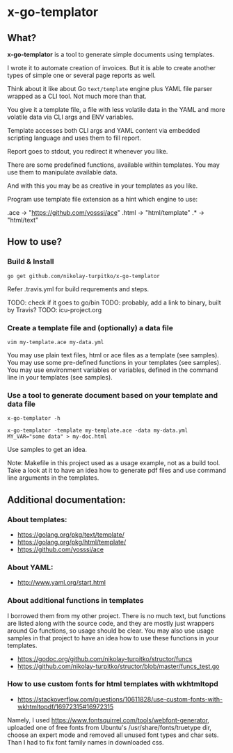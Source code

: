 # x-go-templator

## What?

**x-go-templator** is a tool to generate simple documents using templates.

I wrote it to automate creation of invoices. But it is able to create another
types of simple one or several page reports as well.

Think about it like about Go `text/template` engine plus YAML file parser
wrapped as a CLI tool. Not much more than that.

You give it a template file, a file with less volatile data in the YAML and
more volatile data via CLI args and ENV variables.

Template accesses both CLI args and YAML content via embedded scripting
language and uses them to fill report.

Report goes to stdout, you redirect it whenever you like.

There are some predefined functions, available within templates. You may use
them to manipulate available data.

And with this you may be as creative in your templates as you like.

Program use template file extension as a hint which engine to use:

.ace  -> "https://github.com/yosssi/ace"
.html -> "html/template"
.\*   -> "html/text"

## How to use?

### Build & Install

    go get github.com/nikolay-turpitko/x-go-templator

Refer .travis.yml for build requrements and steps.

TODO: check if it goes to go/bin
TODO: probably, add a link to binary, built by Travis?
TODO: icu-project.org

### Create a template file and (optionally) a data file

    vim my-template.ace my-data.yml

You may use plain text files, html or ace files as a template (see samples).
You may use some pre-defined functions in your templates (see samples).
You may use environment variables or variables, defined in the command line in
your templates (see samples).

### Use a tool to generate document based on your template and data file

    x-go-templator -h

    x-go-templator -template my-template.ace -data my-data.yml MY_VAR="some data" > my-doc.html

Use samples to get an idea.

Note: Makefile in this project used as a usage example, not as a build tool.
Take a look at it to have an idea how to generate pdf files and use command line
arguments in the templates.

## Additional documentation:

### About templates:

- https://golang.org/pkg/text/template/
- https://golang.org/pkg/html/template/
- https://github.com/yosssi/ace

### About YAML:

- http://www.yaml.org/start.html

### About additional functions in templates

I borrowed them from my other project. There is no much text, but functions are
listed along with the source code, and they are mostly just wrappers around Go
functions, so usage should be clear.  You may also use usage samples in that
project to have an idea how to use these functions in your templates.

- https://godoc.org/github.com/nikolay-turpitko/structor/funcs
- https://github.com/nikolay-turpitko/structor/blob/master/funcs_test.go

### How to use custom fonts for html templates with wkhtmltopd

- https://stackoverflow.com/questions/10611828/use-custom-fonts-with-wkhtmltopdf/16972315#16972315

Namely, I used https://www.fontsquirrel.com/tools/webfont-generator, uploaded
one of free fonts from Ubuntu's /usr/share/fonts/truetype dir, choose an expert
mode and removed all unused font types and char sets. Than I had to fix font
family names in downloaded css.
